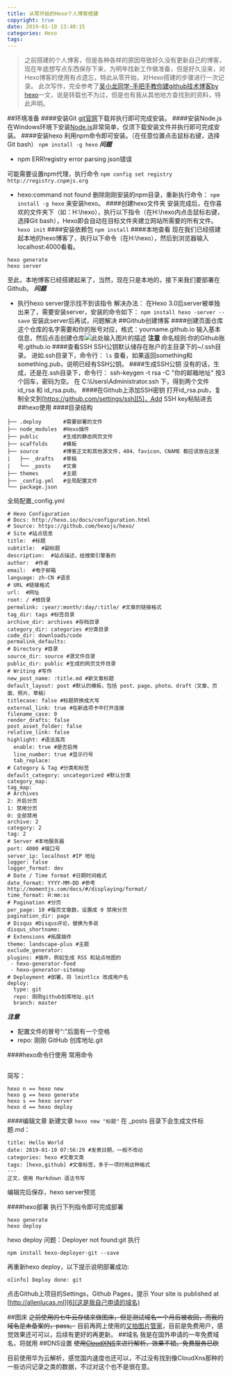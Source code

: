 ```yaml
---
title: 从零开始的Hexo个人博客搭建
copyright: true
date: 2019-01-10 13:40:15
categories: Hexo
tags:
---
```



>之前搭建的个人博客，但是各种各样的原因导致好久没有更新自己的博客，现在年底想写点东西保存下来，为明年找新工作做准备，但是好久没来，对Hexo博客的使用有点遗忘，特此从零开始，对Hexo搭建的步骤进行一次记录。
此次写作，完全参考了[吴小龙同学-手把手教你建github技术博客by hexo][1]一文，说是转载也不为过，但是也有我从其他地方查找到的资料，特此声明。

##环境准备
####安装Git
[git官网][2]下载并执行即可完成安装。
####安装Node.js
在Windows环境下安装[Node.js][3]非常简单，仅须下载安装文件并执行即可完成安装。
####安装hexo
利用npm命令即可安装。（在任意位置点击鼠标右键，选择Git bash）
```npm install -g hexo```
***问题***

  - npm ERR!registry error parsing json错误

可能需要设置npm代理，执行命令
```npm config set registry  http://registry.cnpmjs.org```

 - hexo:command not found
    删除刚刚安装的npm目录，重新执行命令：
```npm install -g hexo```
来安装hexo。
####创建hexo文件夹
安装完成后，在你喜欢的文件夹下（如：H:\hexo），执行以下指令（在H:\hexo内点击鼠标右键，选择Git bash），Hexo即会自动在目标文件夹建立网站所需要的所有文件。
```hexo init```
####安装依赖包
```npm install```
####本地查看
现在我们已经搭建起本地的hexo博客了，执行以下命令（在H:\hexo），然后到浏览器输入localhost:4000看看。
```
hexo generate
hexo server
```
至此，本地博客已经搭建起来了，当然，现在只是本地的，接下来我们要部署在Github。
***问题***

 - 执行hexo server提示找不到该指令
解决办法：
在Hexo 3.0后server被单独出来了，需要安装server，安装的命令如下：
```npm install hexo -server --save```
安装此server后再试，问题解决
##Github创建博客
####创建页面仓库
这个仓库的名字需要和你的账号对应，格式：yourname.github.io
输入基本信息，然后点击创建仓库![此处输入图片的描述][4]
**注意**
命名规则:你的Github账号.github.io
####查看SSH
SSH公钥默认储存在账户的主目录下的~/.ssh目录。
进如.ssh目录下，命令行：
```ls```
查看，如果返回something和something.pub，说明已经有SSH公钥。
####生成SSH公钥
没有的话，生成，还是在.ssh目录下，命令行：
ssh-keygen -t rsa -C "你的邮箱地址"
按3个回车，密码为空。
在 C:\Users\Administrator.ssh 下，得到两个文件 id_rsa 和 id_rsa.pub。
####在Github上添加SSH密钥
打开id_rsa.pub，复制全文到[https://github.com/settings/ssh][5]，Add SSH key粘贴进去
##hexo使用
####目录结构
```
├── .deploy       #需要部署的文件
├── node_modules  #Hexo插件
├── public        #生成的静态网页文件
├── scaffolds     #模板
├── source        #博客正文和其他源文件，404、favicon、CNAME 都应该放在这里
|   ├── _drafts   #草稿
|   └── _posts    #文章
├── themes        #主题
├── _config.yml   #全局配置文件
└── package.json
```
全局配置_config.yml
```
# Hexo Configuration
# Docs: http://hexo.io/docs/configuration.html
# Source: https://github.com/hexojs/hexo/
# Site #站点信息
title:  #标题
subtitle:  #副标题
description:  #站点描述，给搜索引擎看的
author:  #作者
email:  #电子邮箱
language: zh-CN #语言
# URL #链接格式
url:  #网址
root: / #根目录
permalink: :year/:month/:day/:title/ #文章的链接格式
tag_dir: tags #标签目录
archive_dir: archives #存档目录
category_dir: categories #分类目录
code_dir: downloads/code
permalink_defaults:
# Directory #目录
source_dir: source #源文件目录
public_dir: public #生成的网页文件目录
# Writing #写作
new_post_name: :title.md #新文章标题
default_layout: post #默认的模板，包括 post、page、photo、draft（文章、页面、照片、草稿）
titlecase: false #标题转换成大写
external_link: true #在新选项卡中打开连接
filename_case: 0
render_drafts: false
post_asset_folder: false
relative_link: false
highlight: #语法高亮
  enable: true #是否启用
  line_number: true #显示行号
  tab_replace:
# Category & Tag #分类和标签
default_category: uncategorized #默认分类
category_map:
tag_map:
# Archives
2: 开启分页
1: 禁用分页
0: 全部禁用
archive: 2
category: 2
tag: 2
# Server #本地服务器
port: 4000 #端口号
server_ip: localhost #IP 地址
logger: false
logger_format: dev
# Date / Time format #日期时间格式
date_format: YYYY-MM-DD #参考http://momentjs.com/docs/#/displaying/format/
time_format: H:mm:ss
# Pagination #分页
per_page: 10 #每页文章数，设置成 0 禁用分页
pagination_dir: page
# Disqus #Disqus评论，替换为多说
disqus_shortname:
# Extensions #拓展插件
theme: landscape-plus #主题
exclude_generator:
plugins: #插件，例如生成 RSS 和站点地图的
 - hexo-generator-feed
 - hexo-generator-sitemap
# Deployment #部署，将 lmintlcx 改成用户名
deploy:
  type: git
  repo: 刚刚github创库地址.git
  branch: master
```
***注意***

 - 配置文件的冒号“:”后面有一个空格
 - repo: 刚刚 GitHub 创库地址.git

####hexo命令行使用
常用命令
```

```

简写：
```
hexo n == hexo new
hexo g == hexo generate
hexo s == hexo server
hexo d == hexo deploy
```

####编辑文章
新建文章
```hexo new "标题"```
在 _posts 目录下会生成文件标题.md：
```
title: Hello World
date: 2019-01-10 07:56:29 #发表日期，一般不改动
categories: hexo #文章文类
tags: [hexo,github] #文章标签，多于一项时用这种格式
---
正文，使用 Markdown 语法书写
```
编辑完后保存，hexo server预览

####hexo部署
执行下列指令即可完成部署
```
hexo generate
hexo deploy
```
hexo deploy 问题：Deployer not found:git
执行
```
npm install hexo-deployer-git --save
```
再重新hexo deploy，以下提示说明部署成功:
```
o[info] Deploy done: git
```
点击Github上项目的Settings，Github Pages，提示 Your site is published at [http://allenlucas.ml][6](这是我自己申请的域名)

##图床
~~之前使用的七牛云存储来做图床，但是测试域名一个月后被收回，而我的域名是未备案的，pass。~~
目前再网上使用的[又拍图片管家][7]，目前是免费用户，感觉效果还可可以，后续有更好的再更新。
##域名
我是在国外申请的一年免费域名，将就用
##DNS设置
~~使用[CloudXNS][8]来进行解析，效果不错。免费服务已砍~~

目前使用华为云解析，感觉国内速度也还可以，不过没有找到像CloudXns那种的一些访问记录之类的数据，不过对这个也不是很在意。


[1]: http://wuxiaolong.me/2015/07/31/build-blog-by-hexo/ "手把手教你建github技术博客by hexo"
[2]: https://git-scm.com/ "Git官网"
[3]: https://nodejs.org/en/ "Node.js官网"
[4]: http://pic.yupoo.com/l476849560/dcb1f3f3/45658191.png
[5]: https://github.com/settings/ssh
[6]: http://allenlucas.ml
[7]: https://x.yupoo.com/http://allenlucas.ml
[8]: http://www.cloudxns.net/